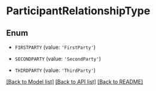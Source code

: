 # ParticipantRelationshipType


## Enum

* `FIRSTPARTY` (value: `'FirstParty'`)

* `SECONDPARTY` (value: `'SecondParty'`)

* `THIRDPARTY` (value: `'ThirdParty'`)

[[Back to Model list]](../README.md#documentation-for-models) [[Back to API list]](../README.md#documentation-for-api-endpoints) [[Back to README]](../README.md)


